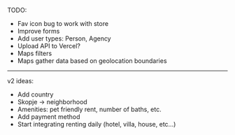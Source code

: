 TODO:

- Fav icon bug to work with store
- Improve forms
- Add user types: Person, Agency
- Upload API to Vercel?
- Maps filters
- Maps gather data based on geolocation boundaries

---

v2 ideas:

- Add country
- Skopje -> neighborhood
- Amenities: pet friendly rent, number of baths, etc.
- Add payment method
- Start integrating renting daily (hotel, villa, house, etc...)
